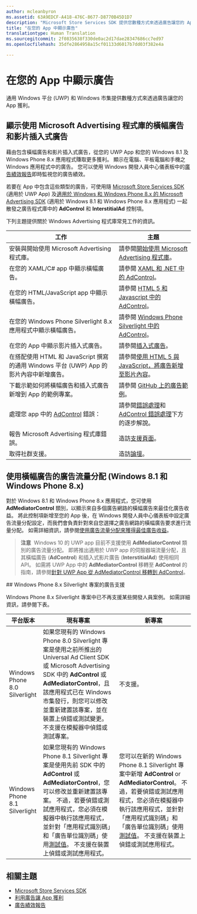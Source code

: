 ```yaml
---
author: mcleanbyron
ms.assetid: 63A9EDCF-A418-476C-8677-D8770B45D1D7
description: "Microsoft Store Services SDK 提供您數種方式來透過廣告讓您的 App 獲利。"
title: "在您的 App 中顯示廣告"
translationtype: Human Translation
ms.sourcegitcommit: 2f0835638f330de0ac2d17dae28347686cc7ed97
ms.openlocfilehash: 35dfe2864958a15cf01133d6017b7dd03f382e4a

---
```


# 在您的 App 中顯示廣告


通用 Windows 平台 (UWP) 和 Windows 市集提供數種方式來透過廣告讓您的 App 獲利。

## 顯示使用 Microsoft Advertising 程式庫的橫幅廣告和影片插入式廣告

藉由包含橫幅廣告和影片插入式廣告，從您的 UWP App 和您的 Windows 8.1 及 Windows Phone 8.x 應用程式賺取更多獲利。 顯示在電腦、平板電腦和手機之 Windows 應用程式中的廣告。 您可以使用 Windows 開發人員中心儀表板中的[廣告績效報告](../publish/advertising-performance-report.md)即時監視您的廣告績效。

若要在 App 中包含這些類型的廣告，可使用隨 [Microsoft Store Services SDK](http://aka.ms/store-em-sdk) (適用於 UWP App) 及[適用於 Windows 和 Windows Phone 8.x 的 Microsoft Advertising SDK](http://aka.ms/store-8-sdk) (適用於 Windows 8.1 和 Windows Phone 8.x 應用程式) 一起散發之廣告程式庫中的 **AdControl** 和 **InterstitialAd** 控制項。


下列主題提供關於 Windows Advertising 程式庫常見工作的資訊。

|  工作    | 主題 |               
|----------|-------|
| 安裝與開始使用 Microsoft Advertising 程式庫。     | 請參閱[開始使用 Microsoft Advertising 程式庫](get-started-with-microsoft-advertising-libraries.md)。        |
| 在您的 XAML/C# app 中顯示橫幅廣告。     | 請參閱 [XAML 和 .NET 中的 AdControl](adcontrol-in-xaml-and--net.md)。        |
| 在您的 HTML/JavaScript app 中顯示橫幅廣告。     | 請參閱 [HTML 5 和 Javascript 中的 AdControl](adcontrol-in-html-5-and-javascript.md)。        |
| 在您的 Windows Phone Silverlight 8.x 應用程式中顯示橫幅廣告。     | 請參閱 [Windows Phone Silverlight 中的 AdControl](adcontrol-in-windows-phone-silverlight.md)。        |
| 在您的 App 中顯示影片插入式廣告。     | 請參閱[插入式廣告](interstitial-ads.md)。       |
| 在搭配使用 HTML 和 JavaScript 撰寫的通用 Windows 平台 (UWP) App 的影片內容中新增廣告。   |  請參閱[使用 HTML 5 與 JavaScript，將廣告新增至影片內容](add-advertisements-to-video-content.md)。  |
| 下載示範如何將橫幅廣告和插入式廣告新增到 App 的範例專案。     |請參閱 [GitHub 上的廣告範例](http://aka.ms/githubads)。       |
| 處理您 app 中的 [AdControl](https://msdn.microsoft.com/library/windows/apps/microsoft.advertising.winrt.ui.adcontrol.aspx) 錯誤：     | 請參閱[錯誤處理](error-handling-with-advertising-libraries.md)和 [AdControl 錯誤處理](adcontrol-error-handling.md)下方的逐步解說。       |
| 報告 Microsoft Advertising 程式庫錯誤。     | 造訪[支援頁面](https://go.microsoft.com/fwlink/p/?LinkId=331508)。        |
| 取得社群支援。     | 造訪[論壇](http://go.microsoft.com/fwlink/p/?LinkId=401266)。       |

                            

## 使用橫幅廣告的廣告流量分配 (Windows 8.1 和 Windows Phone 8.x)

對於 Windows 8.1 和 Windows Phone 8.x 應用程式，您可使用 **AdMediatorControl** 類別，以顯示來自多個廣告網路的橫幅廣告來最佳化廣告收益。 將此控制項新增至您的 App 後，在 Windows 開發人員中心儀表板中設定廣告流量分配設定，而我們會負責針對來自您選擇之廣告網路的橫幅廣告要求進行流量分配。 如需詳細資訊，請參閱[使用廣告流量分配來獲得最佳廣告收益](https://msdn.microsoft.com/library/windows/apps/xaml/dn864359.aspx)。

>**注意**  Windows 10 的 UWP app 目前不支援使用 **AdMediatorControl** 類別的廣告流量分配。 即將推出適用於 UWP app 的伺服器端流量分配，且其橫幅廣告 (**AdControl**) 和插入式影片廣告 (**InterstitialAd**) 使用相同 API。 如需將 UWP App 中的 **AdMediatorControl** 移轉至 **AdControl** 的指南，請參閱[針對 UWP App 從 AdMediatorControl 移轉到 AdControl](migrate-from-admediatorcontrol-to-adcontrol.md)。

<span id="silverlight_support"/>
## Windows Phone 8.x Silverlight 專案的廣告支援

Windows Phone 8.x Silverlight 專案中已不再支援某些開發人員案例。 如需詳細資訊，請參閱下表。

|  平台版本  |  現有專案    |   新專案  |
|-----------------|----------------|--------------|
| Windows Phone 8.0 Silverlight     |  如果您現有的 Windows Phone 8.0 Silverlight 專案是使用之前所推出的 Universal Ad Client SDK 或 Microsoft Advertising SDK 中的 **AdControl** 或 **AdMediatorControl**，且該應用程式已在 Windows 市集發行，則您可以修改並重新建置該專案，並在裝置上偵錯或測試變更。 不支援在模擬器中偵錯或測試專案。  |  不支援。  |
| Windows Phone 8.1 Silverlight    |  如果您現有的 Windows Phone 8.1 Silverlight 專案是使用先前 SDK 中的 **AdControl** 或 **AdMediatorControl**，您可以修改並重新建置該專案。 不過，若要偵錯或測試應用程式，您必須在模擬器中執行該應用程式，並針對「應用程式識別碼」和「廣告單位識別碼」使用[測試值](test-mode-values.md)。 不支援在裝置上偵錯或測試應用程式。  |   您可以在新的 Windows Phone 8.1 Silverlight 專案中新增 **AdControl** or **AdMediatorControl**。 不過，若要偵錯或測試應用程式，您必須在模擬器中執行該應用程式，並針對「應用程式識別碼」和「廣告單位識別碼」使用[測試值](test-mode-values.md)。 不支援在裝置上偵錯或測試應用程式。 |

## 相關主題

* [Microsoft Store Services SDK](microsoft-store-services-sdk.md)
* [利用廣告讓 App 獲利](http://go.microsoft.com/fwlink/p/?LinkId=699559)
* [廣告績效報告](../publish/advertising-performance-report.md)



<!--HONumber=Sep16_HO2-->


